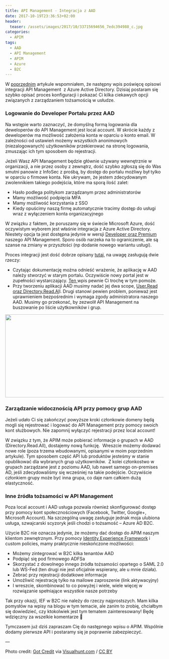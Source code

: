 ```yaml
---
title: API Management - Integracja z AAD
date: 2017-10-19T23:36:53+02:00
header:
  teaser: /assets/images/2017/10/33715694656_7edc394988_c.jpg
categories:
  - APIM
tags:
  - AAD
  - API Management
  - APIM
  - Azure
  - B2C
---
```

W [poprzednim](https://grabarz.pl/apim/api-management-security/) artykule wspomniałem, że następny wpis poświęcę opisowi integracji API Management  z Azure Active Directory. Dzisiaj postaram się szybko opisać proces konfiguracji i pokazać Ci kilka ciekawych opcji związanych z zarządzaniem tożsamością w usłudze.

### Logowanie do Developer Portalu przez AAD

Na wstępie warto zaznaczyć, że domyślną formą logowania dla deweloperów do API Management jest local account. W skrócie każdy z deweloperów ma możliwość założenia konta w oparciu o konto email. W zależności od ustawień możemy wszystkich anonimowych (niezalogowanych) użytkowników przekierować na stronę logowania, zmuszając ich tym sposobem do rejestracji.

Jeżeli Wasz API Management będzie głównie używany wewnętrznie w organizacji, a nie przez osoby z zewnątrz, dość szybko zgłoszą się do Was smutni panowie z InfoSec z prośbą, by dostęp do portalu możliwy był tylko w oparciu o firmowe konta. Nie ukrywam, że jestem zdecydowanym zwolennikiem takiego podejścia, które ma sporą ilość zalet:

  * Hasło podlega politykom zarządzanym przez administratorów
  * Mamy możliwość podpięcia MFA
  * Mamy możliwość korzystania z SSO
  * Kiedy opuścimy naszą firmę automatycznie tracimy dostęp do usługi wraz z wyłączeniem konta organizacyjnego

W związku z faktem, że poruszamy się w świecie Microsoft Azure, dość oczywistym wyborem jest właśnie integracja z Azure Active Directory. Niestety opcja ta jest dostępna jedynie w wersji <a href="https://azure.microsoft.com/en-us/pricing/details/api-management/" target="_blank" rel="noopener">Developer oraz Premium</a> naszego API Management. Sporo osób narzeka na to ograniczenie, ale są szanse na zmiany w przyszłości (np dodanie nowego wariantu usługi).

Proces integracji jest dość dobrze opisany <a href="https://docs.microsoft.com/en-us/azure/api-management/api-management-howto-aad" target="_blank" rel="noopener">tutaj</a>, na uwagę zasługują dwie rzeczy:

  * Czytając dokumentację można odnieść wrażenie, że aplikację w AAD należy stworzyć w starym portalu. Oczywiście nowy portal jest w zupełności wystarczający. <a href="https://docs.microsoft.com/en-us/azure/active-directory/develop/active-directory-integrating-applications" target="_blank" rel="noopener">Ten </a>wpis pewnie Ci trochę w tym pomoże.
  * Przy tworzeniu aplikacji AAD musimy nadać jej dwa scope, <a href="https://msdn.microsoft.com/en-us/library/azure/ad/graph/howto/azure-ad-graph-api-permission-scopes" target="_blank" rel="noopener">User.Read oraz Directory.Read.Al</a>l. Drugi stanowi pewien problem, ponieważ jest uprawnieniem bezpośrednim i wymaga zgody administratora naszego AAD. Musimy go przekonać, by zezwolił API Management na buszowanie po liście użytkowników i grup.  
<img class="alignnone wp-image-554 size-full" src="assets/images/2017/10/grantpermissions.png" alt="" width="727" height="263" srcset="assets/images/2017/10/grantpermissions.png 727w, assets/images/2017/10/grantpermissions-300x109.png 300w" sizes="(max-width: 727px) 100vw, 727px" /> 

### Zarządzanie widocznością API przy pomocy grup AAD

Jeżeli udało Ci się zakończyć powyższe kroki członkowie domeny będą mogli się rejestrować i logować do API Management przy pomocy swoich kont służbowych. Nie zapomnij wyłączyć rejestracji przez local account!

W związku z tym, że APIM może pobierać informacje o grupach w AAD (Directory.Read.All), dostajemy nową funkcję.  Wreszcie możemy dodawać nowe role (poza trzema wbudowanymi, opisanymi w moim poprzednim artykule). Tym sposobem część API lub produktów jesteśmy w stanie opublikować dla wybranych grup użytkowników.  Z kolei członkostwo w grupach zarządzane jest z poziomu AAD, lub nawet samego on-premises AD, jeśli zdecydowaliśmy się wcześniej na takie podejście. Oczywiście członkiem grupy może być inna grupa, co daje nam całkiem dużą elastyczność.

### Inne źródła tożsamości w API Management

Poza local account i AAD usługa pozwala również skonfigurować dostęp przy pomocy kont społecznościowych (Facebook, Twitter, Google+, Microsoft Account). Na szczególną uwagę zasługuje jednak moja ulubiona usługa, szwajcarski scyzoryk jeśli chodzi o tożsamość &#8211; Azure AD B2C.

Użycie B2C nie oznacza jedynie, że możemy dać dostęp do APIM naszym klientom zewnętrznym. Przy pomocy <a href="https://docs.microsoft.com/en-us/azure/active-directory-b2c/active-directory-b2c-reference-trustframeworks-defined-ief-custom" target="_blank" rel="noopener">Identity Experience Framework</a> i custom policies, mamy praktycznie nieskończone możliwości:

  * Możemy zintegrować w B2C kilka tenantów AAD
  * Podpiąć się pod firmowego ADFSa
  * Skorzystać z dowolnego innego źródła tożsamości opartego o SAML 2.0 lub WS-Fed (ten drugi nie jest oficjalnie wspierany, ale u mnie działa).
  * Zebrać przy rejestracji dodatkowe informacje
  * Umożliwić rejestrację tylko na mailowe zaproszenie (link aktywacyjny)
  * I wreszcie, skombinować to co powyżej i wiele, wiele więcej w rozwiązanie spełniające wszystkie nasze potrzeby

Tak przy okazji, IEF w B2C nie należy do rzeczy najprostszych. Mam kilka pomysłów na wpisy na blogu w tym temacie, ale zanim to zrobię, chciałbym się dowiedzieć, czy ktokolwiek jest tym tematem zainteresowany! Będę wdzięczny za wszelkie komentarze 🙂

Tymczasem już dziś zapraszam Cię do następnego wpisu o APIM. Wspólnie dodamy pierwsze API i postaramy się je poprawnie zabezpieczyć.

&#8212;

Photo credit: [Got Credit](https://www.flickr.com/photos/gotcredit/33715694656/) via [Visualhunt.com](https://visualhunt.com/re/aeb13d) /  [CC BY](http://creativecommons.org/licenses/by/2.0/)